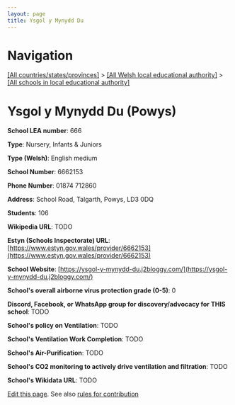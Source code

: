 ```yaml
---
layout: page
title: Ysgol y Mynydd Du
---
```

# Navigation

[[All countries/states/provinces]](../../..) > [[All Welsh local educational authority]](../..) > [[All schools in local educational authority]](..)

# Ysgol y Mynydd Du (Powys)

**School LEA number**: 666

**Type**: Nursery, Infants & Juniors

**Type (Welsh)**: English medium

**School Number**: 6662153

**Phone Number**: 01874 712860

**Address**: School Road, Talgarth, Powys, LD3 0DQ

**Students**: 106

**Wikipedia URL**: TODO

**Estyn (Schools Inspectorate) URL**: [https://www.estyn.gov.wales/provider/6662153](https://www.estyn.gov.wales/provider/6662153)

**School Website**: [https://ysgol-y-mynydd-du.j2bloggy.com/](https://ysgol-y-mynydd-du.j2bloggy.com/)

**School's overall airborne virus protection grade (0-5)**: 0

**Discord, Facebook, or WhatsApp group for discovery/advocacy for THIS school**: TODO

**School's policy on Ventilation**: TODO

**School's Ventilation Work Completion**: TODO

**School's Air-Purification**: TODO

**School's CO2 monitoring to actively drive ventilation and filtration**: TODO

**School's Wikidata URL**: TODO




[Edit this page](https://github.com/VentilationProject/Wales/edit/prif/./Powys/Ysgol_y_Mynydd_Du.md). See also [rules for contribution](../../../contribution-rules/)